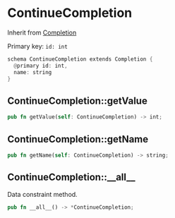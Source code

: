# ContinueCompletion

Inherit from [Completion](./Completion.md)

Primary key: `id: int`

```rust
schema ContinueCompletion extends Completion {
  @primary id: int,
  name: string
}
```
## ContinueCompletion::getValue

```rust
pub fn getValue(self: ContinueCompletion) -> int;
```
## ContinueCompletion::getName

```rust
pub fn getName(self: ContinueCompletion) -> string;
```
## ContinueCompletion::\_\_all\_\_

Data constraint method.

```rust
pub fn __all__() -> *ContinueCompletion;
```
